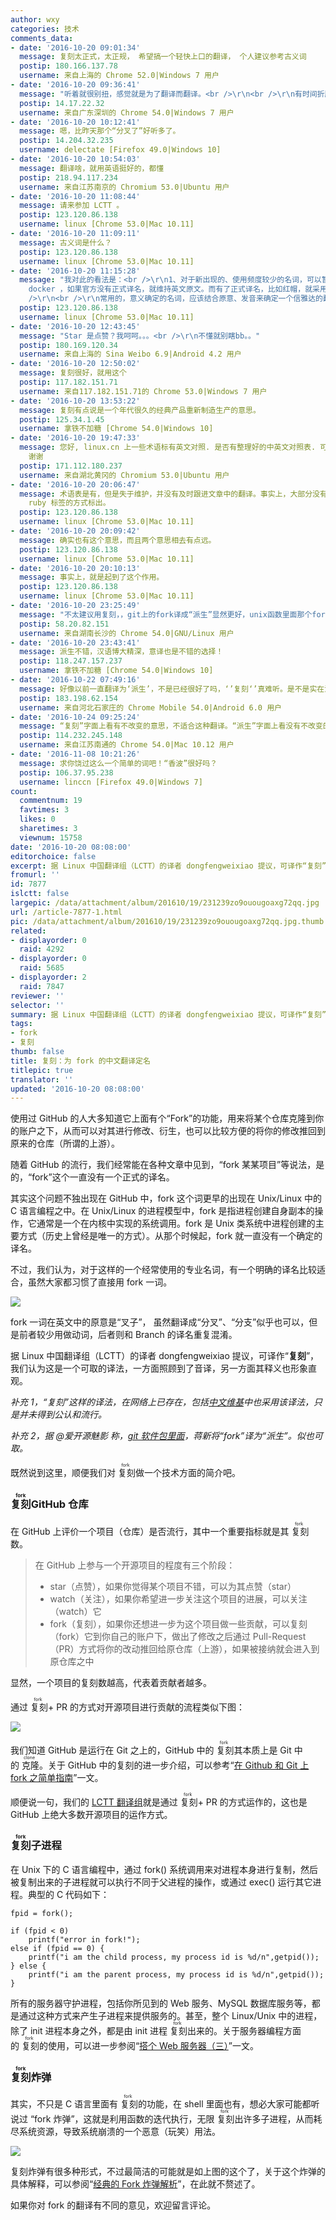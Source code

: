 ```yaml
---
author: wxy
categories: 技术
comments_data:
- date: '2016-10-20 09:01:34'
  message: 复刻太正式，太正规， 希望搞一个轻快上口的翻译， 个人建议参考古义词
  postip: 180.166.137.78
  username: 来自上海的 Chrome 52.0|Windows 7 用户
- date: '2016-10-20 09:36:41'
  message: "听着就很别扭，感觉就是为了翻译而翻译。<br />\r\n<br />\r\n有时间折腾这些，不如多花掉时间翻译优秀资料，这样对社区贡献更大。而不是在纠结茴香豆有几种写法。"
  postip: 14.17.22.32
  username: 来自广东深圳的 Chrome 54.0|Windows 7 用户
- date: '2016-10-20 10:12:41'
  message: 嗯，比昨天那个“分叉了”好听多了。
  postip: 14.204.32.235
  username: delectate [Firefox 49.0|Windows 10]
- date: '2016-10-20 10:54:03'
  message: 翻译啥，就用英语挺好的，都懂
  postip: 218.94.117.234
  username: 来自江苏南京的 Chromium 53.0|Ubuntu 用户
- date: '2016-10-20 11:08:44'
  message: 请来参加 LCTT 。
  postip: 123.120.86.138
  username: linux [Chrome 53.0|Mac 10.11]
- date: '2016-10-20 11:09:11'
  message: 古义词是什么？
  postip: 123.120.86.138
  username: linux [Chrome 53.0|Mac 10.11]
- date: '2016-10-20 11:15:28'
  message: "我对此的看法是：<br />\r\n1、对于新出现的、使用频度较少的名词，可以暂时采用英文原文；<br />\r\n2、对于属于特定厂家的名词，比如
    docker ，如果官方没有正式译名，就维持英文原文。而有了正式译名，比如红帽，就采用官方译名；<br />\r\n3、对于通用的名词，比如 Container，则进行翻译；<br
    />\r\n<br />\r\n常用的，意义确定的名词，应该结合原意、发音来确定一个信雅达的翻译。<br />\r\n如果不翻译，何不保留所有英文名词？那就会和港台人说话一样，中英文混杂，还不如全用英文呢。"
  postip: 123.120.86.138
  username: linux [Chrome 53.0|Mac 10.11]
- date: '2016-10-20 12:43:45'
  message: "Star 是点赞？我呵呵。。。<br />\r\n不懂就别瞎bb。。"
  postip: 180.169.120.34
  username: 来自上海的 Sina Weibo 6.9|Android 4.2 用户
- date: '2016-10-20 12:50:02'
  message: 复刻很好，就用这个
  postip: 117.182.151.71
  username: 来自117.182.151.71的 Chrome 53.0|Windows 7 用户
- date: '2016-10-20 13:53:22'
  message: 复刻有点说是一个年代很久的经典产品重新制造生产的意思。
  postip: 125.34.1.45
  username: 拿铁不加糖 [Chrome 54.0|Windows 10]
- date: '2016-10-20 19:47:33'
  message: 您好, linux.cn 上一些术语标有英文对照. 是否有整理好的中英文对照表. 可否发布在 Github 上. 这样翻译的时候会方便一些,
    谢谢
  postip: 171.112.180.237
  username: 来自湖北黄冈的 Chromium 53.0|Ubuntu 用户
- date: '2016-10-20 20:06:47'
  message: 术语表是有，但是失于维护，并没有及时跟进文章中的翻译。事实上，大部分没有争议或常见的词汇，我们都不会单独标出，只有有争议，或没有约定俗称译法的，我们会以
    ruby 标签的方式标出。
  postip: 123.120.86.138
  username: linux [Chrome 53.0|Mac 10.11]
- date: '2016-10-20 20:09:42'
  message: 确实也有这个意思，而且两个意思相去有点远。
  postip: 123.120.86.138
  username: linux [Chrome 53.0|Mac 10.11]
- date: '2016-10-20 20:10:13'
  message: 事实上，就是起到了这个作用。
  postip: 123.120.86.138
  username: linux [Chrome 53.0|Mac 10.11]
- date: '2016-10-20 23:25:49'
  message: "不太建议用复刻，，git上的fork译成“派生”显然更好，unix函数里面那个fork译成复刻显然更加奇怪。。<br />\r\n<br />\r\n事实上游戏行业早就大规模用复刻这个词了，通常指老游戏在不改变玩法和游戏性的前提下出新版本（一般是兼容新系统或者升级画面）。"
  postip: 58.20.82.151
  username: 来自湖南长沙的 Chrome 54.0|GNU/Linux 用户
- date: '2016-10-20 23:43:41'
  message: 派生不错，汉语博大精深，意译也是不错的选择！
  postip: 118.247.157.237
  username: 拿铁不加糖 [Chrome 54.0|Windows 10]
- date: '2016-10-22 07:49:16'
  message: 好像以前一直翻译为‘派生’，不是已经很好了吗，‘’复刻‘’真难听。是不是实在没别的事做了，只能靠造词过日子了。
  postip: 183.198.62.154
  username: 来自河北石家庄的 Chrome Mobile 54.0|Android 6.0 用户
- date: '2016-10-24 09:25:24'
  message: “复刻”字面上看有不改变的意思，不适合这种翻译。“派生”字面上看没有不改变的意思。随着科技进步新名词不断出现，旧名词不断有新的含义，就让我为这个fork重新翻译一次吧！代码分支用“复开”！---------我在吹牛，请无视。
  postip: 114.232.245.148
  username: 来自江苏南通的 Chrome 54.0|Mac 10.12 用户
- date: '2016-11-08 10:21:26'
  message: 求你饶过这么一个简单的词吧！“香波”很好吗？
  postip: 106.37.95.238
  username: linccn [Firefox 49.0|Windows 7]
count:
  commentnum: 19
  favtimes: 3
  likes: 0
  sharetimes: 3
  viewnum: 15758
date: '2016-10-20 08:08:00'
editorchoice: false
excerpt: 据 Linux 中国翻译组（LCTT）的译者 dongfengweixiao 提议，可译作“复刻”，我们认为这是一个可取的译法，一方面照顾到了音译，另一方面其释义也形象直观。
fromurl: ''
id: 7877
islctt: false
largepic: /data/attachment/album/201610/19/231239zo9ouougoaxg72qq.jpg
url: /article-7877-1.html
pic: /data/attachment/album/201610/19/231239zo9ouougoaxg72qq.jpg.thumb.jpg
related:
- displayorder: 0
  raid: 4292
- displayorder: 0
  raid: 5685
- displayorder: 2
  raid: 7847
reviewer: ''
selector: ''
summary: 据 Linux 中国翻译组（LCTT）的译者 dongfengweixiao 提议，可译作“复刻”，我们认为这是一个可取的译法，一方面照顾到了音译，另一方面其释义也形象直观。
tags:
- fork
- 复刻
thumb: false
title: 复刻：为 fork 的中文翻译定名
titlepic: true
translator: ''
updated: '2016-10-20 08:08:00'
---
```


使用过 GitHub 的人大多知道它上面有个“Fork”的功能，用来将某个仓库克隆到你的账户之下，从而可以对其进行修改、衍生，也可以比较方便的将你的修改推回到原来的仓库（所谓的上游）。


随着 GitHub 的流行，我们经常能在各种文章中见到，“fork 某某项目”等说法，是的，“fork”这个一直没有一个正式的译名。


其实这个问题不独出现在 GitHub 中，fork 这个词更早的出现在 Unix/Linux 中的 C 语言编程之中。在 Unix/Linux 的进程模型中，fork 是指进程创建自身副本的操作，它通常是一个在内核中实现的系统调用。fork 是 Unix 类系统中进程创建的主要方式（历史上曾经是唯一的方式）。从那个时候起，fork 就一直没有一个确定的译名。


不过，我们认为，对于这样的一个经常使用的专业名词，有一个明确的译名比较适合，虽然大家都习惯了直接用 fork 一词。


![](/data/attachment/album/201610/19/231239zo9ouougoaxg72qq.jpg)


fork 一词在英文中的原意是“叉子”， 虽然翻译成“分叉”、“分支”似乎也可以，但是前者较少用做动词，后者则和 Branch 的译名重复混淆。


据 Linux 中国翻译组（LCTT）的译者 dongfengweixiao 提议，可译作“**复刻**”，我们认为这是一个可取的译法，一方面照顾到了音译，另一方面其释义也形象直观。


*补充 1，“复刻”这样的译法，在网络上已存在，包括[中文维基](https://zh.wikipedia.org/wiki/复刻_(软件工程))中也采用该译法，只是并未得到公认和流行。*


*补充 2，据 @爱开源魅影 称，[git 软件包里面](https://github.com/git/git/blob/master/po/zh_CN.po)，蒋新将“fork”译为“派生”。似也可取。*


既然说到这里，顺便我们对<ruby> 复刻 <rp>  （ </rp> <rt>  fork </rt> <rp>  ） </rp></ruby>做一个技术方面的简介吧。


### <ruby> 复刻 <rp>  （ </rp> <rt>  fork </rt> <rp>  ） </rp></ruby> GitHub 仓库


在 GitHub 上评价一个项目（仓库）是否流行，其中一个重要指标就是其<ruby> 复刻 <rp>  （ </rp> <rt>  fork </rt> <rp>  ） </rp></ruby>数。



> 
> 在 GitHub 上参与一个开源项目的程度有三个阶段：
> 
> 
> * star（点赞），如果你觉得某个项目不错，可以为其点赞（star）
> * watch（关注），如果你希望进一步关注这个项目的进展，可以关注（watch）它
> * fork（复刻），如果你还想进一步为这个项目做一些贡献，可以复刻（fork）它到你自己的账户下，做出了修改之后通过 Pull-Request（PR）方式将你的改动推回给原仓库（上游），如果被接纳就会进入到原仓库之中
> 
> 
> 


显然，一个项目的复刻数越高，代表着贡献者越多。


通过<ruby> 复刻 <rp>  （ </rp> <rt>  fork </rt> <rp>  ） </rp></ruby> + PR 的方式对开源项目进行贡献的流程类似下图：


![](/data/attachment/album/201610/19/224655weu0k5x8c8pz8r7e.png)


我们知道 GitHub 是运行在 Git 之上的，GitHub 中的<ruby> 复刻 <rp>  （ </rp> <rt>  fork </rt> <rp>  ） </rp></ruby>其本质上是 Git 中的<ruby> 克隆 <rp>  （ </rp> <rt>  clone </rt> <rp>  ） </rp></ruby>。关于 GitHub 中的复刻的进一步介绍，可以参考“[在 Github 和 Git 上 fork 之简单指南](/article-4292-1.html)”一文。


顺便说一句，我们的 [LCTT 翻译组](https://lctt.github.io/)就是通过<ruby> 复刻 <rt>  fork </rt></ruby> + PR 的方式运作的，这也是 GitHub 上绝大多数开源项目的运作方式。


### <ruby> 复刻 <rp>  （ </rp> <rt>  fork </rt> <rp>  ） </rp></ruby>子进程


在 Unix 下的 C 语言编程中，通过 fork() 系统调用来对进程本身进行复制，然后被复制出来的子进程就可以执行不同于父进程的操作，或通过 exec() 运行其它进程。典型的 C 代码如下：



```
fpid = fork();   

if (fpid < 0)   
    printf("error in fork!");   
else if (fpid == 0) {  
    printf("i am the child process, my process id is %d/n",getpid());   
} else {  
    printf("i am the parent process, my process id is %d/n",getpid());   
}
```

所有的服务器守护进程，包括你所见到的 Web 服务、MySQL 数据库服务等，都是通过这种方式来产生子进程来提供服务的。甚至，整个 Linux/Unix 中的进程，除了 init 进程本身之外，都是由 init 进程<ruby> 复刻 <rp>  （ </rp> <rt>  fork </rt> <rp>  ） </rp></ruby>出来的。关于服务器编程方面的<ruby> 复刻 <rp>  （ </rp> <rt>  fork </rt> <rp>  ） </rp></ruby>的使用，可以进一步参阅“[搭个 Web 服务器（三）](/article-7847-2.html)”一文。


### <ruby> 复刻 <rp>  （ </rp> <rt>  fork </rt> <rp>  ） </rp></ruby>炸弹


其实，不只是 C 语言里面有<ruby> 复刻 <rp>  （ </rp> <rt>  fork </rt> <rp>  ） </rp></ruby>的功能，在 shell 里面也有，想必大家可能都听说过 “fork 炸弹”，这就是利用函数的迭代执行，无限<ruby> 复刻 <rp>  （ </rp> <rt>  fork </rt> <rp>  ） </rp></ruby>出许多子进程，从而耗尽系统资源，导致系统崩溃的一个恶意（玩笑）用法。


![](/data/attachment/album/201610/19/231727pyy9mq8y7ooyeeel.jpg)


复刻炸弹有很多种形式，不过最简洁的可能就是如上图的这个了，关于这个炸弹的具体解释，可以参阅“[经典的 Fork 炸弹解析](/article-5685-1.html)”，在此就不赘述了。


如果你对 fork 的翻译有不同的意见，欢迎留言评论。